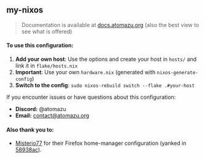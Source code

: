 ## my-nixos
> Documentation is available at [docs.atomazu.org](https://docs.atomazu.org) (also the best view to see what is offered)

#### To use this configuration:

1. **Add your own host**: Use the options and create your host in `hosts/` and link it in `flake/hosts.nix`
2. **Important**: Use your own `hardware.nix` (generated with `nixos-generate-config`)
3. **Switch to the config**: `sudo nixos-rebuild switch --flake .#your-host`

If you encounter issues or have questions about this configuration:

- **Discord:** @atomazu 
- **Email:** contact@atomazu.org

#### Also thank you to:

- [Misterio77](https://github.com/Misterio77/nix-config) for their Firefox home-manager configuration (yanked in [58938ac](https://github.com/atomazu/my-nixos/commit/58938ac0c5c79ee7529138a76918035a550c87a8)).
